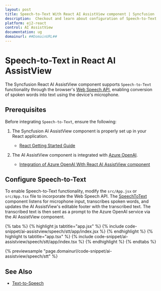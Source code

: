 ```yaml
---
layout: post
title: Speech-to-Text With React AI AssistView component | Syncfusion
description:  Checkout and learn about configuration of Speech-to-Text With Azure OpenAI in React AI AssistView component of Syncfusion Essential JS 2 and more details.
platform: ej2-react
control: AI AssistView
documentation: ug
domainurl: ##DomainURL##
---
```


# Speech-to-Text in React AI AssistView 

The Syncfusion React AI AssistView component supports `Speech-to-Text` functionality through the browser's [Web Speech API](https://developer.mozilla.org/en-US/docs/Web/API/Web_Speech_API), enabling conversion of spoken words into text using the device's microphone.

## Prerequisites

Before integrating `Speech-to-Text`, ensure the following:

1. The Syncfusion AI AssistView component is properly set up in your React application.
    - [React Getting Started Guide](../getting-started)

2. The AI AssistView component is integrated with [Azure OpenAI](https://microsoft.github.io/PartnerResources/skilling/ai-ml-academy/resources/openai).
    - [Integration of Azure OpenAI With React AI AssistView component](../ai-integrations/openai-integration.md)

## Configure Speech-to-Text

To enable Speech-to-Text functionality, modify the `src/App.jsx` or `src/App.tsx` file to incorporate the Web Speech API. The [SpeechToText](https://ej2.syncfusion.com/react/documentation/speech-to-text/getting-started) component listens for microphone input, transcribes spoken words, and updates the AI AssistView's editable footer with the transcribed text. The transcribed text is then sent as a prompt to the Azure OpenAI service via the AI AssistView component.

{% tabs %}
{% highlight js tabtitle="app.jsx" %}
{% include code-snippet/ai-assistview/speech/stt/app/index.jsx %}
{% endhighlight %}
{% highlight ts tabtitle="app.tsx" %}
{% include code-snippet/ai-assistview/speech/stt/app/index.tsx %}
{% endhighlight %}
{% endtabs %}

{% previewsample "page.domainurl/code-snippet/ai-assistview/speech/stt" %}

## See Also

* [Text-to-Speech](./text-to-speech.md)
